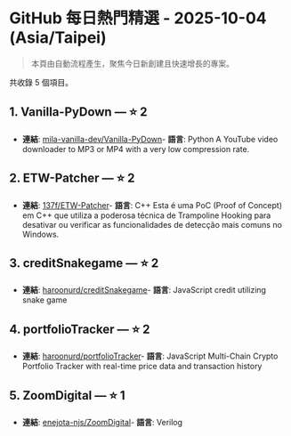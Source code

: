 # GitHub 每日熱門精選 - 2025-10-04 (Asia/Taipei)

> 本頁由自動流程產生，聚焦今日新創建且快速增長的專案。

共收錄 5 個項目。

## 1. Vanilla-PyDown — ⭐ 2

- **連結**: [mila-vanilla-dev/Vanilla-PyDown](https://github.com/mila-vanilla-dev/Vanilla-PyDown)- **語言**: Python
A YouTube video downloader to MP3 or MP4 with a very low compression rate.

## 2. ETW-Patcher — ⭐ 2

- **連結**: [137f/ETW-Patcher](https://github.com/137f/ETW-Patcher)- **語言**: C++
Esta é uma PoC (Proof of Concept) em C++ que utiliza a poderosa técnica de Trampoline Hooking para desativar ou verificar as funcionalidades de detecção mais comuns no Windows.

## 3. creditSnakegame — ⭐ 2

- **連結**: [haroonurd/creditSnakegame](https://github.com/haroonurd/creditSnakegame)- **語言**: JavaScript
credit utilizing snake game

## 4. portfolioTracker — ⭐ 2

- **連結**: [haroonurd/portfolioTracker](https://github.com/haroonurd/portfolioTracker)- **語言**: JavaScript
Multi-Chain Crypto Portfolio Tracker with real-time price data and transaction history

## 5. ZoomDigital — ⭐ 1

- **連結**: [enejota-njs/ZoomDigital](https://github.com/enejota-njs/ZoomDigital)- **語言**: Verilog



